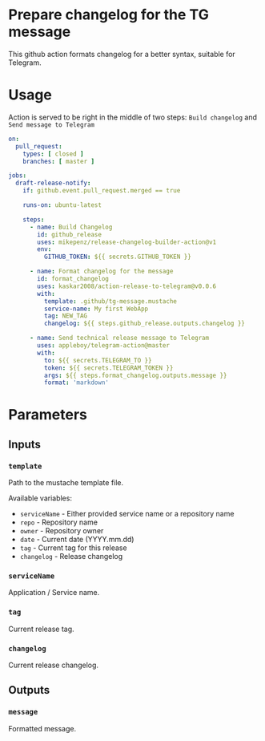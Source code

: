 # Prepare changelog for the TG message

This github action formats changelog for a better syntax, suitable for Telegram.

# Usage

Action is served to be right in the middle of two steps: `Build changelog` and `Send message to Telegram`

```yml
on:
  pull_request:
    types: [ closed ]
    branches: [ master ]

jobs:
  draft-release-notify:
    if: github.event.pull_request.merged == true

    runs-on: ubuntu-latest

    steps:
      - name: Build Changelog
        id: github_release
        uses: mikepenz/release-changelog-builder-action@v1
        env:
          GITHUB_TOKEN: ${{ secrets.GITHUB_TOKEN }}

      - name: Format changelog for the message
        id: format_changelog
        uses: kaskar2008/action-release-to-telegram@v0.0.6
        with:
          template: .github/tg-message.mustache
          service-name: My first WebApp
          tag: NEW_TAG
          changelog: ${{ steps.github_release.outputs.changelog }}

      - name: Send technical release message to Telegram
        uses: appleboy/telegram-action@master
        with:
          to: ${{ secrets.TELEGRAM_TO }}
          token: ${{ secrets.TELEGRAM_TOKEN }}
          args: ${{ steps.format_changelog.outputs.message }}
          format: 'markdown'
```

# Parameters

## Inputs

### `template`

Path to the mustache template file.

Available variables:

- `serviceName` - Either provided service name or a repository name
- `repo` - Repository name
- `owner` - Repository owner
- `date` - Current date (YYYY.mm.dd)
- `tag` - Current tag for this release
- `changelog` - Release changelog

### `serviceName`

Application / Service name.

### `tag`

Current release tag.

### `changelog`

Current release changelog.

## Outputs

### `message`

Formatted message.
